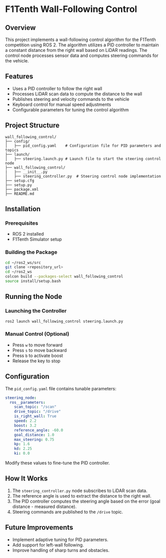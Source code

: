 # F1Tenth Wall-Following Control

## Overview
This project implements a wall-following control algorithm for the F1Tenth competition using ROS 2. The algorithm utilizes a PID controller to maintain a constant distance from the right wall based on LiDAR readings. The control node processes sensor data and computes steering commands for the vehicle.

## Features
- Uses a PID controller to follow the right wall
- Processes LiDAR scan data to compute the distance to the wall
- Publishes steering and velocity commands to the vehicle
- Keyboard control for manual speed adjustments
- Configurable parameters for tuning the control algorithm

## Project Structure
```
wall_following_control/
├── config/
│   ├── pid_config.yaml    # Configuration file for PID parameters and topics
├── launch/
│   ├── steering.launch.py # Launch file to start the steering control node
├── wall_following_control/
|   ├── __init__.py
│   ├── steering_controller.py  # Steering control node implementation
├── setup.cfg
├── setup.py
├── package.xml
├── README.md
```

## Installation
### Prerequisites
- ROS 2 installed
- F1Tenth Simulator setup

### Building the Package
```sh
cd ~/ros2_ws/src
git clone <repository_url>
cd ~/ros2_ws
colcon build --packages-select wall_following_control
source install/setup.bash
```

## Running the Node
### Launching the Controller
```sh
ros2 launch wall_following_control steering.launch.py
```

### Manual Control (Optional)
- Press `w` to move forward
- Press `s` to move backward
- Press `b` to activate boost
- Release the key to stop

## Configuration
The `pid_config.yaml` file contains tunable parameters:
```yaml
steering_node:
  ros__parameters:
    scan_topic: "/scan"
    drive_topic: "/drive"
    is_right_wall: True
    speed: 2.2
    boost: 3.2
    reference_angle: -60.0
    goal_distance: 1.0
    max_steering: 0.75
    kp: 1.6
    kd: 2.25
    ki: 0.0
```
Modify these values to fine-tune the PID controller.

## How It Works
1. The `steering_controller.py` node subscribes to LiDAR scan data.
2. The reference angle is used to extract the distance to the right wall.
3. The PID controller computes the steering angle based on the error (goal distance - measured distance).
4. Steering commands are published to the `/drive` topic.

## Future Improvements
- Implement adaptive tuning for PID parameters.
- Add support for left-wall following.
- Improve handling of sharp turns and obstacles.

